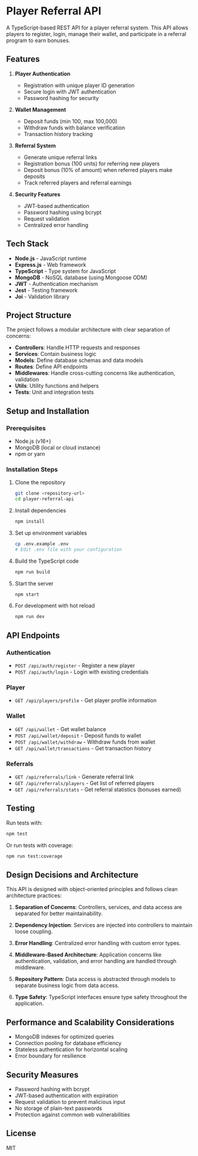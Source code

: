 # Player Referral API

A TypeScript-based REST API for a player referral system. This API allows players to register, login, manage their wallet, and participate in a referral program to earn bonuses.

## Features

1. **Player Authentication**
   - Registration with unique player ID generation
   - Secure login with JWT authentication
   - Password hashing for security

2. **Wallet Management**
   - Deposit funds (min 100, max 100,000)
   - Withdraw funds with balance verification
   - Transaction history tracking

3. **Referral System**
   - Generate unique referral links
   - Registration bonus (100 units) for referring new players
   - Deposit bonus (10% of amount) when referred players make deposits
   - Track referred players and referral earnings

4. **Security Features**
   - JWT-based authentication
   - Password hashing using bcrypt
   - Request validation
   - Centralized error handling

## Tech Stack

- **Node.js** - JavaScript runtime
- **Express.js** - Web framework
- **TypeScript** - Type system for JavaScript
- **MongoDB** - NoSQL database (using Mongoose ODM)
- **JWT** - Authentication mechanism
- **Jest** - Testing framework
- **Joi** - Validation library

## Project Structure

The project follows a modular architecture with clear separation of concerns:

- **Controllers**: Handle HTTP requests and responses
- **Services**: Contain business logic
- **Models**: Define database schemas and data models
- **Routes**: Define API endpoints
- **Middlewares**: Handle cross-cutting concerns like authentication, validation
- **Utils**: Utility functions and helpers
- **Tests**: Unit and integration tests

## Setup and Installation

### Prerequisites

- Node.js (v16+)
- MongoDB (local or cloud instance)
- npm or yarn

### Installation Steps

1. Clone the repository
   ```bash
   git clone <repository-url>
   cd player-referral-api
   ```

2. Install dependencies
   ```bash
   npm install
   ```

3. Set up environment variables
   ```bash
   cp .env.example .env
   # Edit .env file with your configuration
   ```

4. Build the TypeScript code
   ```bash
   npm run build
   ```

5. Start the server
   ```bash
   npm start
   ```

6. For development with hot reload
   ```bash
   npm run dev
   ```

## API Endpoints

### Authentication

- `POST /api/auth/register` - Register a new player
- `POST /api/auth/login` - Login with existing credentials

### Player

- `GET /api/players/profile` - Get player profile information

### Wallet

- `GET /api/wallet` - Get wallet balance
- `POST /api/wallet/deposit` - Deposit funds to wallet
- `POST /api/wallet/withdraw` - Withdraw funds from wallet
- `GET /api/wallet/transactions` - Get transaction history

### Referrals

- `GET /api/referrals/link` - Generate referral link
- `GET /api/referrals/players` - Get list of referred players
- `GET /api/referrals/stats` - Get referral statistics (bonuses earned)

## Testing

Run tests with:

```bash
npm test
```

Or run tests with coverage:

```bash
npm run test:coverage
```

## Design Decisions and Architecture

This API is designed with object-oriented principles and follows clean architecture practices:

1. **Separation of Concerns**: Controllers, services, and data access are separated for better maintainability.

2. **Dependency Injection**: Services are injected into controllers to maintain loose coupling.

3. **Error Handling**: Centralized error handling with custom error types.

4. **Middleware-Based Architecture**: Application concerns like authentication, validation, and error handling are handled through middleware.

5. **Repository Pattern**: Data access is abstracted through models to separate business logic from data access.

6. **Type Safety**: TypeScript interfaces ensure type safety throughout the application.

## Performance and Scalability Considerations

- MongoDB indexes for optimized queries
- Connection pooling for database efficiency
- Stateless authentication for horizontal scaling
- Error boundary for resilience

## Security Measures

- Password hashing with bcrypt
- JWT-based authentication with expiration
- Request validation to prevent malicious input
- No storage of plain-text passwords
- Protection against common web vulnerabilities

## License

MIT